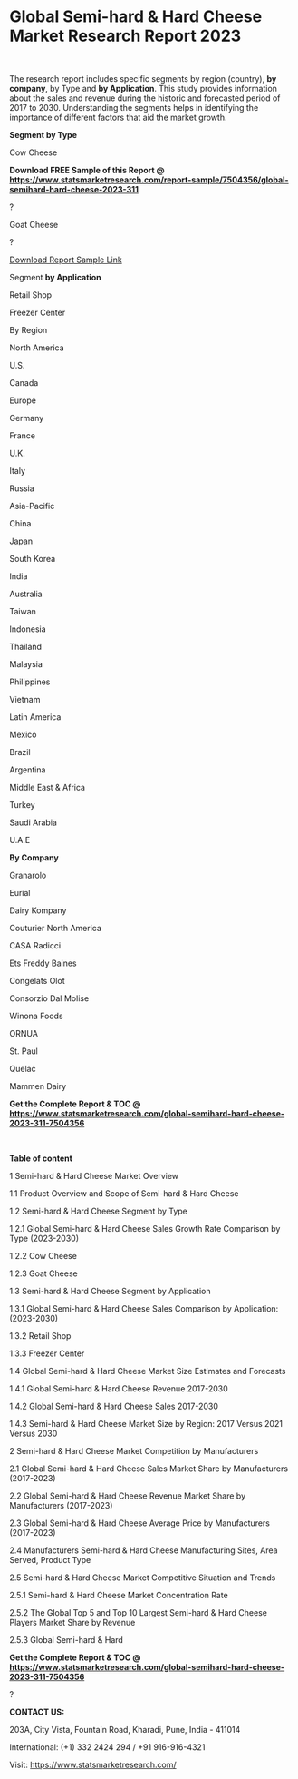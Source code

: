 <h1>Global Semi-hard & Hard Cheese Market Research Report 2023</h1><br/><p>The research report includes specific segments by region (country), <strong>by company</strong>, by Type and <strong>by Application</strong>. This study provides information about the sales and revenue during the historic and forecasted period of 2017 to 2030. Understanding the segments helps in identifying the importance of different factors that aid the market growth.</p>
 
 
 
 <p><strong>Segment by Type</strong></p>
 
 
 
 <p>Cow Cheese</p>
 
 
 
 <div><b>Download FREE Sample of this Report @ <a href="https://www.statsmarketresearch.com/download-free-sample/7504356/global-semihard-hard-cheese-2023-311">https://www.statsmarketresearch.com/report-sample/7504356/global-semihard-hard-cheese-2023-311</a></b></div>
 
 
 
 <p>? </p>
 
 
 
 <p>Goat Cheese</p>
 
 
 
 <p>? </p>
 
 
 
 <p><a href="https://www.statsmarketresearch.com/download-free-sample/7504356/global-semihard-hard-cheese-2023-311">Download Report Sample Link</a></p>
 
 
 
 <p>Segment <strong>by Application</strong></p>
 
 
 
 <p>Retail Shop</p>
 
 
 
 <p>Freezer Center</p>
 
 
 
 <p>By Region</p>
 
 
 
 <p>North America</p>
 
 
 
 <p>U.S.</p>
 
 
 
 <p>Canada</p>
 
 
 
 <p>Europe</p>
 
 
 
 <p>Germany</p>
 
 
 
 <p>France</p>
 
 
 
 <p>U.K.</p>
 
 
 
 <p>Italy</p>
 
 
 
 <p>Russia</p>
 
 
 
 <p>Asia-Pacific</p>
 
 
 
 <p>China</p>
 
 
 
 <p>Japan</p>
 
 
 
 <p>South Korea</p>
 
 
 
 <p>India</p>
 
 
 
 <p>Australia</p>
 
 
 
 <p>Taiwan</p>
 
 
 
 <p>Indonesia</p>
 
 
 
 <p>Thailand</p>
 
 
 
 <p>Malaysia</p>
 
 
 
 <p>Philippines</p>
 
 
 
 <p>Vietnam</p>
 
 
 
 <p>Latin America</p>
 
 
 
 <p>Mexico</p>
 
 
 
 <p>Brazil</p>
 
 
 
 <p>Argentina</p>
 
 
 
 <p>Middle East & Africa</p>
 
 
 
 <p>Turkey</p>
 
 
 
 <p>Saudi Arabia</p>
 
 
 
 <p>U.A.E</p>
 
 
 
 <p><strong>By Company</strong></p>
 
 
 
 <p>Granarolo</p>
 
 
 
 <p>Eurial</p>
 
 
 
 <p>Dairy Kompany</p>
 
 
 
 <p>Couturier North America</p>
 
 
 
 <p>CASA Radicci</p>
 
 
 
 <p>Ets Freddy Baines</p>
 
 
 
 <p>Congelats Olot</p>
 
 
 
 <p>Consorzio Dal Molise</p>
 
 
 
 <p>Winona Foods</p>
 
 
 
 <p>ORNUA</p>
 
 
 
 <p>St. Paul</p>
 
 
 
 <p>Quelac</p>
 
 
 
 <p>Mammen Dairy</p>
 
 
 
 <div><b>Get the Complete Report & TOC @ <a href="https://www.statsmarketresearch.com/global-semihard-hard-cheese-2023-311-7504356">https://www.statsmarketresearch.com/global-semihard-hard-cheese-2023-311-7504356</a></b></div>
 
 
 
 <p><br />
 
 <b>Table of content</b></p>
 
 
 
 <p>1 Semi-hard & Hard Cheese Market Overview<br />
 
 1.1 Product Overview and Scope of Semi-hard & Hard Cheese<br />
 
 1.2 Semi-hard & Hard Cheese Segment by Type<br />
 
 1.2.1 Global Semi-hard & Hard Cheese Sales Growth Rate Comparison by Type (2023-2030)<br />
 
 1.2.2 Cow Cheese<br />
 
 1.2.3 Goat Cheese<br />
 
 1.3 Semi-hard & Hard Cheese Segment by Application<br />
 
 1.3.1 Global Semi-hard & Hard Cheese Sales Comparison by Application: (2023-2030)<br />
 
 1.3.2 Retail Shop<br />
 
 1.3.3 Freezer Center<br />
 
 1.4 Global Semi-hard & Hard Cheese Market Size Estimates and Forecasts<br />
 
 1.4.1 Global Semi-hard & Hard Cheese Revenue 2017-2030<br />
 
 1.4.2 Global Semi-hard & Hard Cheese Sales 2017-2030<br />
 
 1.4.3 Semi-hard & Hard Cheese Market Size by Region: 2017 Versus 2021 Versus 2030<br />
 
 2 Semi-hard & Hard Cheese Market Competition by Manufacturers<br />
 
 2.1 Global Semi-hard & Hard Cheese Sales Market Share by Manufacturers (2017-2023)<br />
 
 2.2 Global Semi-hard & Hard Cheese Revenue Market Share by Manufacturers (2017-2023)<br />
 
 2.3 Global Semi-hard & Hard Cheese Average Price by Manufacturers (2017-2023)<br />
 
 2.4 Manufacturers Semi-hard & Hard Cheese Manufacturing Sites, Area Served, Product Type<br />
 
 2.5 Semi-hard & Hard Cheese Market Competitive Situation and Trends<br />
 
 2.5.1 Semi-hard & Hard Cheese Market Concentration Rate<br />
 
 2.5.2 The Global Top 5 and Top 10 Largest Semi-hard & Hard Cheese Players Market Share by Revenue<br />
 
 2.5.3 Global Semi-hard & Hard</p>
 
 
 
 <div><b>Get the Complete Report & TOC @ <a href="https://www.statsmarketresearch.com/global-semihard-hard-cheese-2023-311-7504356">https://www.statsmarketresearch.com/global-semihard-hard-cheese-2023-311-7504356</a></b></div>
 
 
 
 <p>? </p>
 
 
 
 <p><b>CONTACT US:</b><br />
 
 203A, City Vista, Fountain Road, Kharadi, Pune, India - 411014<br />
 
 International: (+1) 332 2424 294 / +91 916-916-4321<br />
 
 Visit: <a href="https://www.statsmarketresearch.com/">https://www.statsmarketresearch.com/</a></p>